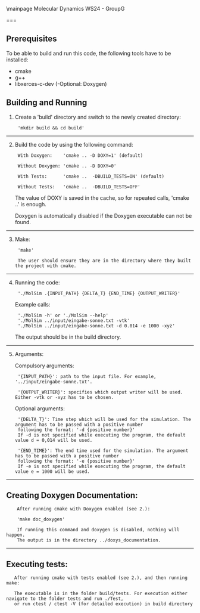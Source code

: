 \mainpage Molecular Dynamics WS24 - GroupG

 
===
## Prerequisites
To be able to build and run this code, the following tools have to be installed:

- cmake
- g++
- libxerces-c-dev
(-Optional: Doxygen)

## Building and Running
1) Create a 'build' directory and switch to the newly created directory:


        'mkdir build && cd build'
---
2) Build the code by using the following command:


        With Doxygen:    'cmake .. -D DOXY=1' (default)
   
        Without Doxygen: 'cmake .. -D DOXY=0' 
   
        With Tests:      'cmake ..  -DBUILD_TESTS=ON' (default)

        Without Tests:   'cmake ..  -DBUILD_TESTS=OFF'

    The value of DOXY is saved in the cache, so for repeated calls, 'cmake ..' is enough.
   
    Doxygen is automatically disabled if the Doxygen executable can not be found.

---
3) Make:

        'make'

        The user should ensure they are in the directory where they built the project with cmake.
---
4) Running the code:


        './MolSim .{INPUT_PATH} {DELTA_T} {END_TIME} {OUTPUT_WRITER}'

    Example calls: 

        './MolSim -h' or './MolSim --help'
        './MolSim ../input/eingabe-sonne.txt -vtk'
        './MolSim ../input/eingabe-sonne.txt -d 0.014 -e 1000 -xyz'

    The output should be in the build directory.    
    
---
5) Arguments:

    Compulsory arguments:

        '{INPUT_PATH}': path to the input file. For example, '../input/eingabe-sonne.txt'.

        '{OUTPUT_WRITER}': specifies which output writer will be used. Either -vtk or -xyz has to be chosen.

    Optional arguments:

        '{DELTA_T}': Time step which will be used for the simulation. The argument has to be passed with a positive number
        following the format: '-d {positive number}'
        If -d is not specified while executing the program, the default value d = 0,014 will be used.

        '{END_TIME}': The end time used for the simulation. The argument has to be passed with a positive number
        following the format: '-e {positive number}'
        If -e is not specified while executing the program, the default value e = 1000 will be used.
    

---
## Creating Doxygen Documentation:

        After running cmake with Doxygen enabled (see 2.):

        'make doc_doxygen'

        If running this command and doxygen is disabled, nothing will happen.
        The output is in the directory ../doxys_documentation.

---
## Executing tests:
      
       After running cmake with tests enabled (see 2.), and then running make:

       The executable is in the folder build/tests. For execution either navigate to the folder tests and run ./Test,
       or run ctest / ctest -V (for detailed execution) in build directory

        
       

